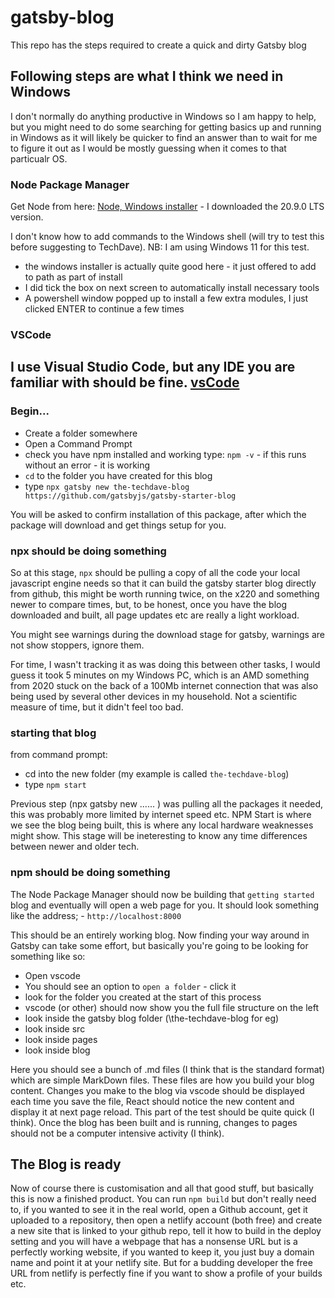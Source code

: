# gatsby-blog
This repo has the steps required to create a quick and dirty Gatsby blog

## Following steps are what I think we need in Windows 

I don't normally do anything productive in Windows so I am happy to help, but you might need to do some searching for getting basics up and running in Windows as it will likely be quicker to find an answer than to wait for me to figure it out as I would be mostly guessing when it comes to that particualr OS. 

### Node Package Manager 

Get Node from here: [Node, Windows installer](https://nodejs.org/en/#home-downloadhead) - I downloaded the 20.9.0 LTS version.

I don't know how to add commands to the Windows shell (will try to test this before suggesting to TechDave). NB: I am using Windows 11 for this test.

- the windows installer is actually quite good here - it just offered to add to path as part of install
- I did tick the box on next screen to automatically install necessary tools
- A powershell window popped up to install a few extra modules, I just clicked ENTER to continue a few times

### VSCode

I use Visual Studio Code, but any IDE you are familiar with should be fine. [vsCode](https://code.visualstudio.com/download)
- 

### Begin... 

- Create a folder somewhere
- Open a Command Prompt
- check you have npm installed and working type: `npm -v` - if this runs without an error - it is working
- `cd` to the folder you have created for this blog
- type `npx gatsby new the-techdave-blog https://github.com/gatsbyjs/gatsby-starter-blog`

You will be asked to confirm installation of this package, after which the package will download and get things setup for you.

### npx should be doing something

So at this stage, `npx` should be pulling a copy of all the code your local javascript engine needs so that it can build the gatsby starter blog directly from github, this might be worth running twice, on the x220 and something newer to compare times, but, to be honest, once you have the blog downloaded and built, all page updates etc are really a light workload. 

You might see warnings during the download stage for gatsby, warnings are not show stoppers, ignore them.

For time, I wasn't tracking it as was doing this between other tasks, I would guess it took 5 minutes on my Windows PC, which is an AMD something from 2020 stuck on the back of a 100Mb internet connection that was also being used by several other devices in my household. Not a scientific measure of time, but it didn't feel too bad. 

### starting that blog

from command prompt:

- cd into the new folder (my example is called `the-techdave-blog`)
- type `npm start`

Previous step (npx gatsby new ...... ) was pulling all the packages it needed, this was probably more limited by internet speed etc. NPM Start is where we see the blog being built, this is where any local hardware weaknesses might show. This stage will be ineteresting to know any time differences between newer and older tech.

### npm should be doing something

The Node Package Manager should now be building that `getting started` blog and eventually will open a web page for you. It should look something like the address; - `http://localhost:8000`

This should be an entirely working blog. Now finding your way around in Gatsby can take some effort, but basically you're going to be looking for something like so: 

- Open vscode
- You should see an option to `open a folder` - click it
- look for the folder you created at the start of this process
- vscode (or other) should now show you the full file structure on the left
- look inside the gatsby blog folder (\the-techdave-blog for eg)
- look inside src
- look inside pages
- look inside blog

Here you should see a bunch of .md files (I think that is the standard format) which are simple MarkDown files. These files are how you build your blog content. Changes you make to the blog via vscode should be displayed each time you save the file, React should notice the new content and display it at next page reload. This part of the test should be quite quick (I think). Once the blog has been built and is running, changes to pages should not be a computer intensive activity (I think).

## The Blog is ready

Now of course there is customisation and all that good stuff, but basically this is now a finished product. You can run `npm build` but don't really need to, if you wanted to see it in the real world, open a Github account, get it uploaded to a repository, then open a netlify account (both free) and create a new site that is linked to your github repo, tell it how to build in the deploy setting and you will have a webpage that has a nonsense URL but is a perfectly working website, if you wanted to keep it, you just buy a domain name and point it at your netlify site. But for a budding developer the free URL from netlify is perfectly fine if you want to show a profile of your builds etc. 


